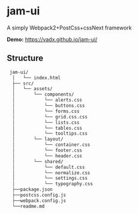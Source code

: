 # jam-ui
A simply Webpack2+PostCss+cssNext framework

**Demo:** https://vadx.github.io/jam-ui/

## Structure
```sh
 jam-ui/
  │   └── index.html
  ├── src/
  │   └── assets/
  │       └── components/
  │           └── alerts.css
  │           └── buttons.css
  │           └── forms.css
  │           └── grid.css.css
  │           └── lists.css
  │           └── tables.css
  │           └── tooltips.css
  │       └── layout/
  │           └── container.css
  │           └── footer.css
  │           └── header.css
  │       └── shared/
  │           └── default.css
  │           └── normalize.css
  │           └── settings.css
  │           └── typography.css
  ├──package.json
  ├──postcss.config.js
  ├──webpack.config.js
  └──readme.md
  ```
